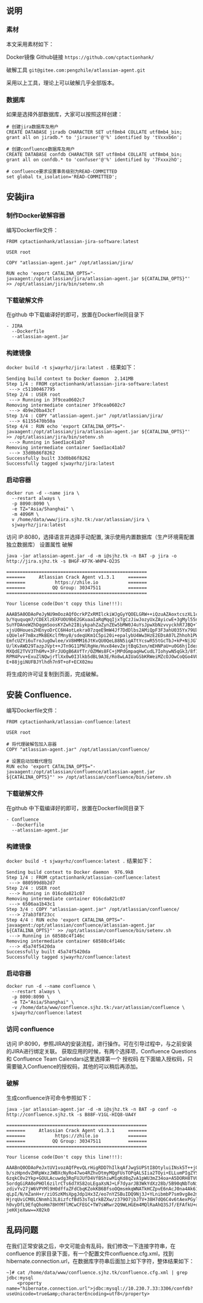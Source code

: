 ## 说明
### 素材

本文采用素材如下：

Docker镜像 Github链接 `https://github.com/cptactionhank/`

破解工具 `git@gitee.com:pengzhile/atlassian-agent.git`

采用以上工具，理论上可以破解几乎全部版本。
### 数据库

如果是选择外部数据库，大家可以按照这样创建：
```
# 创建jira数据库及用户
CREATE DATABASE jiradb CHARACTER SET utf8mb4 COLLATE utf8mb4_bin;
grant all on jiradb.* to 'jirauser'@'%' identified by 'tVxxxb6n';

# 创建confluence数据库及用户
CREATE DATABASE confdb CHARACTER SET utf8mb4 COLLATE utf8mb4_bin;
grant all on confdb.* to 'confuser'@'%' identified by '7FxxxzhO';

# confluence要求设置事务级别为READ-COMMITTED
set global tx_isolation='READ-COMMITTED';
```
## 安装jira

### 制作Docker破解容器
编写Dockerfile文件：
```
FROM cptactionhank/atlassian-jira-software:latest

USER root

COPY "atlassian-agent.jar" /opt/atlassian/jira/

RUN echo 'export CATALINA_OPTS="-javaagent:/opt/atlassian/jira/atlassian-agent.jar ${CATALINA_OPTS}"' >> /opt/atlassian/jira/bin/setenv.sh
```
### 下载破解文件
在github 中下载编译好的即可，放置在Dockerfile同目录下
```
- JIRA
  --Dockerfile
  --atlassian-agent.jar
```

### 构建镜像
`docker build -t sjwayrhz/jira:latest .`
结果如下：
```
Sending build context to Docker daemon  2.141MB
Step 1/4 : FROM cptactionhank/atlassian-jira-software:latest
 ---> c51100467795
Step 2/4 : USER root
 ---> Running in 3f9cea0602c7
Removing intermediate container 3f9cea0602c7
 ---> 4b9e20ba43cf
Step 3/4 : COPY "atlassian-agent.jar" /opt/atlassian/jira/
 ---> 61155470b50a
Step 4/4 : RUN echo 'export CATALINA_OPTS="-javaagent:/opt/atlassian/jira/atlassian-agent.jar ${CATALINA_OPTS}"' >> /opt/atlassian/jira/bin/setenv.sh
 ---> Running in 5aed1ac41ab7
Removing intermediate container 5aed1ac41ab7
 ---> 33d0b86f8262
Successfully built 33d0b86f8262
Successfully tagged sjwayrhz/jira:latest
```
### 启动容器
```
docker run -d --name jira \
  --restart always \
  -p 8090:8090 \
  -e TZ="Asia/Shanghai" \
  -m 4096M \
  v /home/data/www/jira.sjhz.tk:/var/atlassian/jira \
  sjwayrhz/jira:latest
```
访问 IP:8080，选择语言并选择手动配置,
演示使用内置数据库（生产环境需配置独立数据库）
设置属性
破解
```
java -jar atlassian-agent.jar -d -m i@sjhz.tk -n BAT -p jira -o http://jira.sjhz.tk -s BHGF-KF7K-WHP4-O23S

====================================================
=======     Atlassian Crack Agent v1.3.1     =======
=======           https://zhile.io           =======
=======          QQ Group: 30347511          =======
====================================================

Your license code(Don't copy this line!!!):

AAAB5A0ODAoPeJyNU9mOozAQfOcrkPZxRMIlckiWJgGyYQOELGRW++iQzuAZAoxtcszXL1c0R6JoJ
b/Yququqm7/CDEXlzEXFUOU9bE2GKuaaIaRqMqqIjxTgCzJiwJozyUxZAyicwE+3gMyl55n/zadi
SuYFDAneWZhDqgmSoosKYZwh2IBiykpahZaZynZEw5bMW0J4uYsJpwXbNzvvyckhR7JBQ+TjEOGs
xjsU0Houes2HEnyoDrCC6H4otLekra07zqeE9mW4Jf7DdDlbs2AMiQpF3F3ahU035Yx79UXieU7f
sQUeleF7mBxzMkBEKclfMny8/sdeqUKm1C5pi20i+epalybU4Ww3HzE2EDsA07LZhhoh1PWlf9ea
EmfcUZYi6uTroJugOwlee/xV8HMM16JtKvQU0QeL88N5iqATtYcswR55tGcTbJ+kP+NjJGTzwPDD
U/lKvAWD29TazpJVpt++JTn9G11PNlRgHe/Hvx84evZejtBqG3xn/mEHNPaU+u0G6hjIdexQtuXX
MXQdE2TVV3Th6Mv+3FrJUOgB6AVfTr/OZMWs8FC+jMPdGmpaqHwCudL7IohywN5qGk3/8f15gUlj
RPM4Pvv+ExuZlNQwjrTlXx0w0I3lkb5dBL9A3E/Ro8wLAIUaGSbKRWeiMZcOJOwCoQGo4V0CSICF
E+88jgiNUFBJYlhdh7n9T+oF+ECX02mu
```
将生成的许可证复制到页面，完成破解。

## 安装 Confluence.
编写Dockerfile文件：
```
FROM cptactionhank/atlassian-confluence:latest

USER root

# 将代理破解包加入容器
COPY "atlassian-agent.jar" /opt/atlassian/confluence/

# 设置启动加载代理包
RUN echo 'export CATALINA_OPTS="-javaagent:/opt/atlassian/confluence/atlassian-agent.jar ${CATALINA_OPTS}"' >> /opt/atlassian/confluence/bin/setenv.sh
```
### 下载破解文件
在github 中下载编译好的即可，放置在Dockerfile同目录下
```
- Confluence
  --Dockerfile
  --atlassian-agent.jar
```
### 构建镜像
`docker build -t sjwayrhz/confluence:latest .`
结果如下：
```
Sending build context to Docker daemon  976.9kB
Step 1/4 : FROM cptactionhank/atlassian-confluence:latest
 ---> 080599d8b2d7
Step 2/4 : USER root
 ---> Running in 016cda821c07
Removing intermediate container 016cda821c07
 ---> 6506aa1b43c1
Step 3/4 : COPY "atlassian-agent.jar" /opt/atlassian/confluence/
 ---> 27ab3f8f23cc
Step 4/4 : RUN echo 'export CATALINA_OPTS="-javaagent:/opt/atlassian/confluence/atlassian-agent.jar ${CATALINA_OPTS}"' >> /opt/atlassian/confluence/bin/setenv.sh
 ---> Running in 68588c4f146c
Removing intermediate container 68588c4f146c
 ---> 45a74f5420da
Successfully built 45a74f5420da
Successfully tagged sjwayrhz/confluence:latest
```
### 启动容器
```
docker run -d --name confluence \
  --restart always \
  -p 8090:8090 \
  -e TZ="Asia/Shanghai" \
  -v /home/data/www/confluence.sjhz.tk:/var/atlassian/confluence \
  sjwayrhz/confluence:latest
```
### 访问 confluence
访问 IP:8090，参照JIRA的安装流程，进行操作。可在引导过程中，与之前安装的JIRA进行绑定关联。
获取应用的时候，有两个选择项，Confluence Questions和 Confluence Team Calendars这里选择第一个
授权码
在下面输入授权码，只需要输入Confluence的授权码，其他的可以稍后再添加。
### 破解
生成confluence许可命令参照如下：
```
java -jar atlassian-agent.jar -d -m i@sjhz.tk -n BAT -p conf -o http://confluence.sjhz.tk -s B88F-V1GL-HIQ8-UA4Y

====================================================
=======     Atlassian Crack Agent v1.3.1     =======
=======           https://zhile.io           =======
=======          QQ Group: 30347511          =======
====================================================

Your license code(Don't copy this line!!!):

AAABnQ0ODAoPeJxtUV1vozAQfPevQLrHigRDD7hIlkqAfJwgSUPStI8OtyluiINsk5T++jOE6KRTJ
b/szHpndvZHRpWxzJWBXcNyRo47wo4RZhvDtmyMQgFUsTOPqALSIia2TOyi+ELLumPIgZYSUAQyF
6zqkC0v2Ykp+GOULAcuwdg3RqFUJUfD4VfBShiwM1qKd8qZvA1pWU3mZ34oa+A5DORH8TVQR9RCA
5ordgGiRA0oPHOl6zilrCTs6d7XS82oLEgaXsNJ+LF7dyarJB3WkYdXz28b/5B90qNbToNiHTyMf
zdivYv27jW6VPYMl9H0dffaZFdCbqKZokKB6BfsoOQmsmkqWNATkHCZpvE6nAcJ0na4Ak619/izY
qLpI/N/mZanH+r/ziOSzKMsXpgJdp1Hx3Z/eo7nYZSBuIDQ9Nj3J+YLnibmbP7sm9vg8e2mrifSE
HjrqUviCM0LCNnmh13L8izfcfBd53sTq1rkBZXw/z379O7jbJTV+38H7dQ6C4v6tAexPGyl7iSmd
h0vyDfL9EfqQhoHm78HYMflMCwCFEGC+TW7sWRwr2Q9WLHGEm4MQlRaAhQ3SJf/EFAfkU+qG8O/5
jeHXjeXww==X02k0
```
## 乱码问题
在我们正常安装之后，中文可能会有乱码，我们修改一下连接字符串，在 confluence 的家目录下面，有一个配置文件confluence.cfg.xml，找到hibernate.connection.url，在数据库字符串后面加上如下字符，整体结果如下：
```
~]# cat /home/data/www/confluence.sjhz.tk/confluence.cfg.xml | grep jdbc:mysql
    <property name="hibernate.connection.url">jdbc:mysql://10.230.7.33:3306/confdb?useUnicode=true&amp;characterEncoding=utf8</property>
```
